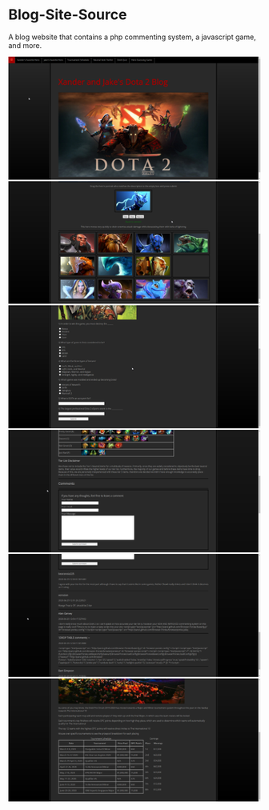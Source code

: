 # Blog-Site-Source
A blog website that contains a php commenting system, a javascript game, and more.

<img src="images/homepage.png" width=600>
<img src="images/guessinggame.png" width=600>
<img src="images/quiz.png" width=600>
<img src="images/tierlist.png" width=600>
<img src="images/tierlistcomments.png" width=600>
<img src="images/tournament%20sched.png" width=600>
